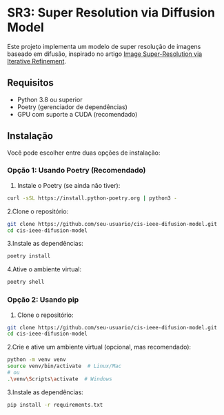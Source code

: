 # SR3: Super Resolution via Diffusion Model

Este projeto implementa um modelo de super resolução de imagens baseado em difusão, inspirado no artigo [Image Super-Resolution via Iterative Refinement](https://arxiv.org/abs/2104.07636).

## Requisitos

- Python 3.8 ou superior
- Poetry (gerenciador de dependências)
- GPU com suporte a CUDA (recomendado)

## Instalação

Você pode escolher entre duas opções de instalação:

### Opção 1: Usando Poetry (Recomendado)

1. Instale o Poetry (se ainda não tiver):

```bash
curl -sSL https://install.python-poetry.org | python3 -
```

2.Clone o repositório:

```bash
git clone https://github.com/seu-usuario/cis-ieee-difusion-model.git
cd cis-ieee-difusion-model
```

3.Instale as dependências:

```bash
poetry install
```

4.Ative o ambiente virtual:

```bash
poetry shell
```

### Opção 2: Usando pip

1. Clone o repositório:

```bash
git clone https://github.com/seu-usuario/cis-ieee-difusion-model.git
cd cis-ieee-difusion-model
```

2.Crie e ative um ambiente virtual (opcional, mas recomendado):

```bash
python -m venv venv
source venv/bin/activate  # Linux/Mac
# ou
.\venv\Scripts\activate  # Windows
```

3.Instale as dependências:

```bash
pip install -r requirements.txt
```

